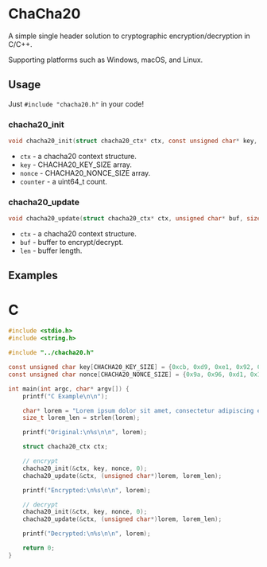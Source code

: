 # ChaCha20

A simple single header solution to cryptographic encryption/decryption in C/C++.

Supporting platforms such as Windows, macOS, and Linux.

## Usage

Just `#include "chacha20.h"` in your code!

### chacha20_init

```c
void chacha20_init(struct chacha20_ctx* ctx, const unsigned char* key, const unsigned char* nonce, uint64_t counter);
```

- `ctx` - a chacha20 context structure.
- `key` - CHACHA20_KEY_SIZE array.
- `nonce` - CHACHA20_NONCE_SIZE array.
- `counter` - a uint64_t count.

### chacha20_update

```c
void chacha20_update(struct chacha20_ctx* ctx, unsigned char* buf, size_t len);
```

- `ctx` - a chacha20 context structure.
- `buf` - buffer to encrypt/decrypt.
- `len` - buffer length.

## Examples

# C

```c
#include <stdio.h>
#include <string.h>

#include "../chacha20.h"

const unsigned char key[CHACHA20_KEY_SIZE] = {0xcb, 0xd9, 0xe1, 0x92, 0xdf, 0xd7, 0x83, 0x82, 0x89, 0x27, 0x7d, 0x9c, 0xa, 0xed, 0xda, 0xf1, 0x63, 0x6, 0xc7, 0x9a, 0x0, 0xef, 0x73, 0xe0, 0xd6, 0x21, 0x5d, 0x50, 0xa3, 0x43, 0x5b, 0x92};
const unsigned char nonce[CHACHA20_NONCE_SIZE] = {0x9a, 0x96, 0xd1, 0x10, 0x2f, 0xa6, 0x98, 0x40, 0xe, 0x74, 0x2b, 0x84};

int main(int argc, char* argv[]) {
	printf("C Example\n\n");

	char* lorem = "Lorem ipsum dolor sit amet, consectetur adipiscing elit. Donec condimentum, enim vitae ullamcorper congue, velit lacus condimentum sapien, eu convallis nisl neque a eros. Lorem ipsum dolor sit amet, consectetur adipiscing elit. Duis mauris ante, fringilla non fermentum sit amet, tempor nec augue. Aenean eu vestibulum orci, quis blandit sapien. Praesent condimentum ullamcorper libero vel hendrerit. Nulla bibendum arcu sit amet sagittis mollis. Sed mattis in orci eu tincidunt. Pellentesque in nibh quis tellus malesuada ultricies sit amet vitae ex. Suspendisse eget congue nibh. Nullam metus metus, convallis ut imperdiet lacinia, sagittis at lorem. Sed nec dictum dolor. Vestibulum et efficitur ante. Mauris ipsum tortor, aliquet sed facilisis in, finibus ac tortor.";
	size_t lorem_len = strlen(lorem);

	printf("Original:\n%s\n\n", lorem);

	struct chacha20_ctx ctx;

	// encrypt
	chacha20_init(&ctx, key, nonce, 0);
	chacha20_update(&ctx, (unsigned char*)lorem, lorem_len);

	printf("Encrypted:\n%s\n\n", lorem);

	// decrypt
	chacha20_init(&ctx, key, nonce, 0);
	chacha20_update(&ctx, (unsigned char*)lorem, lorem_len);

	printf("Decrypted:\n%s\n\n", lorem);

	return 0;
}
```